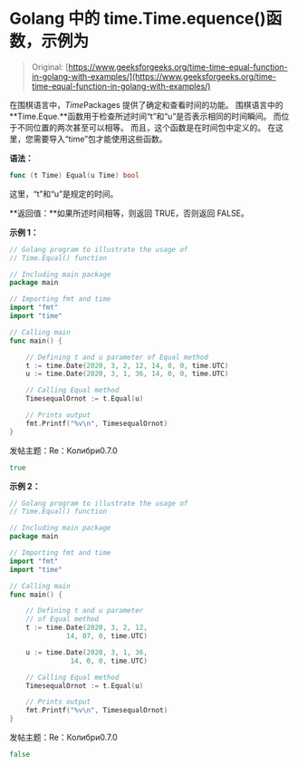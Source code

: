 # Golang 中的 time.Time.equence()函数，示例为

> Original: [https://www.geeksforgeeks.org/time-time-equal-function-in-golang-with-examples/](https://www.geeksforgeeks.org/time-time-equal-function-in-golang-with-examples/)

在围棋语言中，*Time*Packages 提供了确定和查看时间的功能。 围棋语言中的**Time.Eque.**函数用于检查所述时间“t”和“u”是否表示相同的时间瞬间。 而位于不同位置的两次甚至可以相等。 而且，这个函数是在时间包中定义的。 在这里，您需要导入“time”包才能使用这些函数。

**语法：**

```go
func (t Time) Equal(u Time) bool

```

这里，“t”和“u”是规定的时间。

**返回值：**如果所述时间相等，则返回 TRUE，否则返回 FALSE。

**示例 1：**

```go
// Golang program to illustrate the usage of
// Time.Equal() function

// Including main package
package main

// Importing fmt and time
import "fmt"
import "time"

// Calling main
func main() {

    // Defining t and u parameter of Equal method
    t := time.Date(2020, 3, 2, 12, 14, 0, 0, time.UTC)
    u := time.Date(2020, 3, 1, 36, 14, 0, 0, time.UTC)

    // Calling Equal method
    TimesequalOrnot := t.Equal(u)

    // Prints output
    fmt.Printf("%v\n", TimesequalOrnot)
}
```

发帖主题：Re：Колибри0.7.0

```go
true

```

**示例 2：**

```go
// Golang program to illustrate the usage of
// Time.Equal() function

// Including main package
package main

// Importing fmt and time
import "fmt"
import "time"

// Calling main
func main() {

    // Defining t and u parameter 
    // of Equal method
    t := time.Date(2020, 3, 2, 12, 
              14, 07, 0, time.UTC)

    u := time.Date(2020, 3, 1, 36,
               14, 0, 0, time.UTC)

    // Calling Equal method
    TimesequalOrnot := t.Equal(u)

    // Prints output
    fmt.Printf("%v\n", TimesequalOrnot)
}
```

发帖主题：Re：Колибри0.7.0

```go
false

```